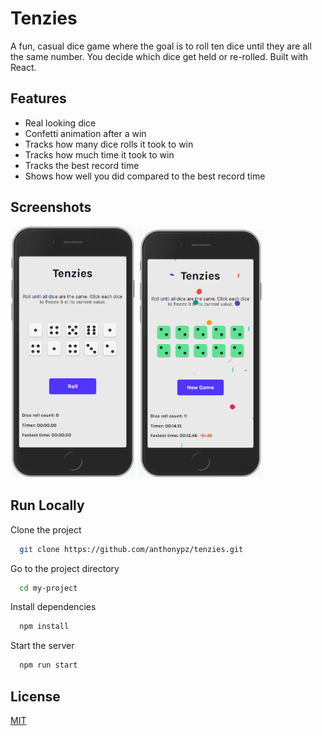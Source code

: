 # Tenzies

A fun, casual dice game where the goal is to roll ten dice until they are all the same number. You decide which dice get held or re-rolled. Built with React.

## Features

- Real looking dice
- Confetti animation after a win
- Tracks how many dice rolls it took to win
- Tracks how much time it took to win
- Tracks the best record time
- Shows how well you did compared to the best record time

## Screenshots

<img src="https://github.com/anthonypz/tenzies/blob/main/docs/images/tenzies.png" width=200> <img src="https://github.com/anthonypz/tenzies/blob/main/docs/images/tenzies2.png" width=200>

## Run Locally

Clone the project

```bash
  git clone https://github.com/anthonypz/tenzies.git
```

Go to the project directory

```bash
  cd my-project
```

Install dependencies

```bash
  npm install
```

Start the server

```bash
  npm run start
```

## License

[MIT](https://choosealicense.com/licenses/mit/)

